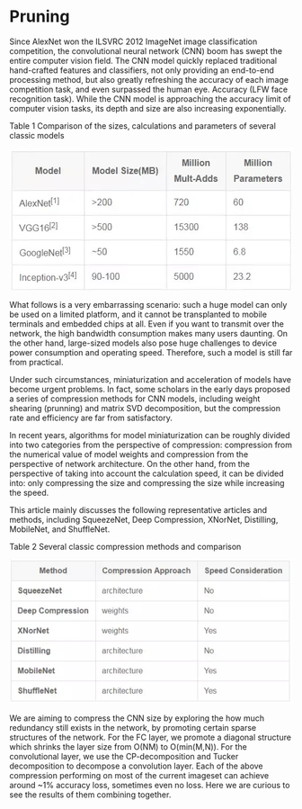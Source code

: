 # Pruning

Since AlexNet won the ILSVRC 2012 ImageNet image classification competition, the convolutional neural network (CNN) boom has swept the entire computer vision field. The CNN model quickly replaced traditional hand-crafted features and classifiers, not only providing an end-to-end processing method, but also greatly refreshing the accuracy of each image competition task, and even surpassed the human eye. Accuracy (LFW face recognition task). While the CNN model is approaching the accuracy limit of computer vision tasks, its depth and size are also increasing exponentially.

Table 1 Comparison of the sizes, calculations and parameters of several classic models
<center><img src='https://github.com/kzhang14/Pruning/blob/master/resources/fig1.jpg'></center>

What follows is a very embarrassing scenario: such a huge model can only be used on a limited platform, and it cannot be transplanted to mobile terminals and embedded chips at all. Even if you want to transmit over the network, the high bandwidth consumption makes many users daunting. On the other hand, large-sized models also pose huge challenges to device power consumption and operating speed. Therefore, such a model is still far from practical.

Under such circumstances, miniaturization and acceleration of models have become urgent problems. In fact, some scholars in the early days proposed a series of compression methods for CNN models, including weight shearing (prunning) and matrix SVD decomposition, but the compression rate and efficiency are far from satisfactory.

In recent years, algorithms for model miniaturization can be roughly divided into two categories from the perspective of compression: compression from the numerical value of model weights and compression from the perspective of network architecture. On the other hand, from the perspective of taking into account the calculation speed, it can be divided into: only compressing the size and compressing the size while increasing the speed.

This article mainly discusses the following representative articles and methods, including SqueezeNet, Deep Compression, XNorNet, Distilling, MobileNet, and ShuffleNet.

Table 2 Several classic compression methods and comparison
<center><img src='https://github.com/kzhang14/Pruning/blob/master/resources/fig2.bmp'></center>

We are aiming to compress the CNN size by exploring the how much redundancy still exists in the network, by promoting certain sparse structures of the network. For the FC layer, we promote a diagonal structure which shrinks the layer size from O(NM) to O(min(M,N)). For the convolutional layer, we use the CP-decomposition and Tucker decomposition to decompose a convolution layer. Each of the above compression performing on most of the current imageset can achieve around ~1% accuracy loss, sometimes even no loss. Here we are curious to see the results of them combining together. 
